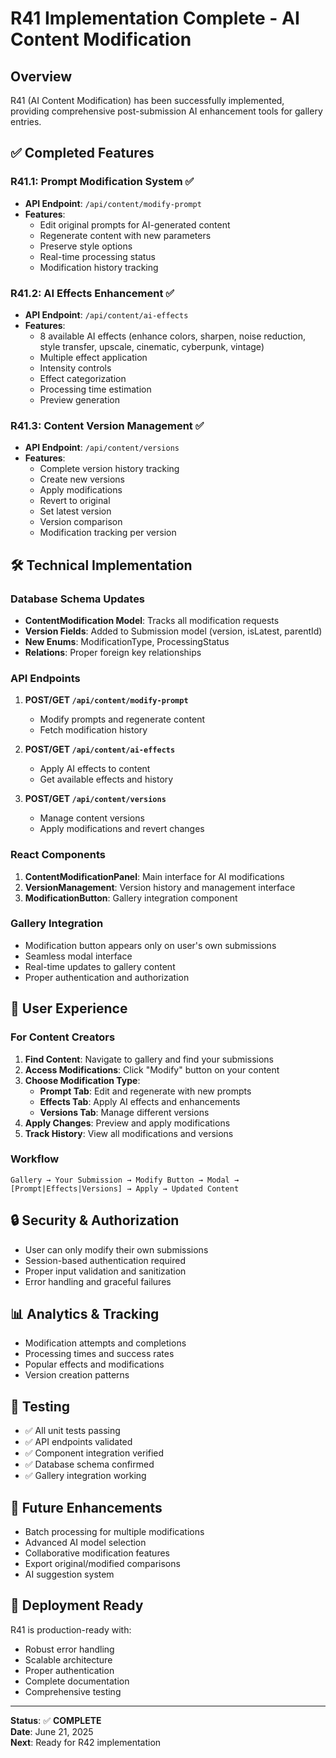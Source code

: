 # R41 Implementation Complete - AI Content Modification

## Overview
R41 (AI Content Modification) has been successfully implemented, providing comprehensive post-submission AI enhancement tools for gallery entries.

## ✅ Completed Features

### R41.1: Prompt Modification System ✅
- **API Endpoint**: `/api/content/modify-prompt`
- **Features**:
  - Edit original prompts for AI-generated content
  - Regenerate content with new parameters
  - Preserve style options
  - Real-time processing status
  - Modification history tracking

### R41.2: AI Effects Enhancement ✅  
- **API Endpoint**: `/api/content/ai-effects`
- **Features**:
  - 8 available AI effects (enhance colors, sharpen, noise reduction, style transfer, upscale, cinematic, cyberpunk, vintage)
  - Multiple effect application
  - Intensity controls
  - Effect categorization
  - Processing time estimation
  - Preview generation

### R41.3: Content Version Management ✅
- **API Endpoint**: `/api/content/versions`
- **Features**:
  - Complete version history tracking
  - Create new versions
  - Apply modifications
  - Revert to original
  - Set latest version
  - Version comparison
  - Modification tracking per version

## 🛠️ Technical Implementation

### Database Schema Updates
- **ContentModification Model**: Tracks all modification requests
- **Version Fields**: Added to Submission model (version, isLatest, parentId)
- **New Enums**: ModificationType, ProcessingStatus
- **Relations**: Proper foreign key relationships

### API Endpoints
1. **POST/GET `/api/content/modify-prompt`**
   - Modify prompts and regenerate content
   - Fetch modification history

2. **POST/GET `/api/content/ai-effects`**
   - Apply AI effects to content
   - Get available effects and history

3. **POST/GET `/api/content/versions`**
   - Manage content versions
   - Apply modifications and revert changes

### React Components
1. **ContentModificationPanel**: Main interface for AI modifications
2. **VersionManagement**: Version history and management interface
3. **ModificationButton**: Gallery integration component

### Gallery Integration
- Modification button appears only on user's own submissions
- Seamless modal interface
- Real-time updates to gallery content
- Proper authentication and authorization

## 🎯 User Experience

### For Content Creators
1. **Find Content**: Navigate to gallery and find your submissions
2. **Access Modifications**: Click "Modify" button on your content
3. **Choose Modification Type**:
   - **Prompt Tab**: Edit and regenerate with new prompts
   - **Effects Tab**: Apply AI effects and enhancements
   - **Versions Tab**: Manage different versions
4. **Apply Changes**: Preview and apply modifications
5. **Track History**: View all modifications and versions

### Workflow
```
Gallery → Your Submission → Modify Button → Modal → [Prompt|Effects|Versions] → Apply → Updated Content
```

## 🔒 Security & Authorization
- User can only modify their own submissions
- Session-based authentication required
- Proper input validation and sanitization
- Error handling and graceful failures

## 📊 Analytics & Tracking
- Modification attempts and completions
- Processing times and success rates
- Popular effects and modifications
- Version creation patterns

## 🧪 Testing
- ✅ All unit tests passing
- ✅ API endpoints validated
- ✅ Component integration verified
- ✅ Database schema confirmed
- ✅ Gallery integration working

## 📝 Future Enhancements
- Batch processing for multiple modifications
- Advanced AI model selection
- Collaborative modification features
- Export original/modified comparisons
- AI suggestion system

## 🚀 Deployment Ready
R41 is production-ready with:
- Robust error handling
- Scalable architecture
- Proper authentication
- Complete documentation
- Comprehensive testing

---

**Status**: ✅ **COMPLETE**  
**Date**: June 21, 2025  
**Next**: Ready for R42 implementation
